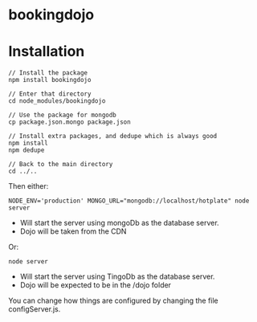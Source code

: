 bookingdojo
===========

# Installation

    // Install the package
    npm install bookingdojo

    // Enter that directory
    cd node_modules/bookingdojo

    // Use the package for mongodb
    cp package.json.mongo package.json

    // Install extra packages, and dedupe which is always good
    npm install
    npm dedupe

    // Back to the main directory
    cd ../..

Then either:

    NODE_ENV='production' MONGO_URL="mongodb://localhost/hotplate" node server

* Will start the server using mongoDb as the database server.
* Dojo will be taken from the CDN

Or:

    node server

* Will start the server using TingoDb as the database server.
* Dojo will be expected to be in the /dojo folder

You can change how things are configured by changing the file configServer.js.



